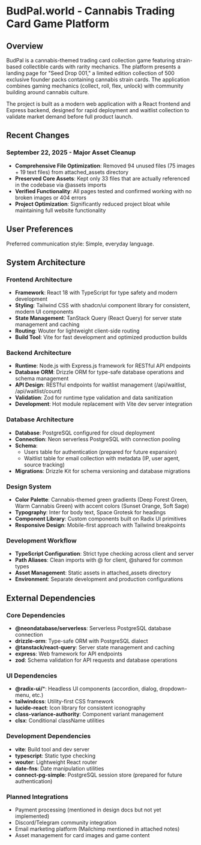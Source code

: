 # BudPal.world - Cannabis Trading Card Game Platform

## Overview

BudPal is a cannabis-themed trading card collection game featuring strain-based collectible cards with rarity mechanics. The platform presents a landing page for "Seed Drop 001," a limited edition collection of 500 exclusive founder packs containing cannabis strain cards. The application combines gaming mechanics (collect, roll, flex, unlock) with community building around cannabis culture.

The project is built as a modern web application with a React frontend and Express backend, designed for rapid deployment and waitlist collection to validate market demand before full product launch.

## Recent Changes

### September 22, 2025 - Major Asset Cleanup
- **Comprehensive File Optimization**: Removed 94 unused files (75 images + 19 text files) from attached_assets directory
- **Preserved Core Assets**: Kept only 33 files that are actually referenced in the codebase via @assets imports
- **Verified Functionality**: All pages tested and confirmed working with no broken images or 404 errors
- **Project Optimization**: Significantly reduced project bloat while maintaining full website functionality

## User Preferences

Preferred communication style: Simple, everyday language.

## System Architecture

### Frontend Architecture
- **Framework**: React 18 with TypeScript for type safety and modern development
- **Styling**: Tailwind CSS with shadcn/ui component library for consistent, modern UI components
- **State Management**: TanStack Query (React Query) for server state management and caching
- **Routing**: Wouter for lightweight client-side routing
- **Build Tool**: Vite for fast development and optimized production builds

### Backend Architecture
- **Runtime**: Node.js with Express.js framework for RESTful API endpoints
- **Database ORM**: Drizzle ORM for type-safe database operations and schema management
- **API Design**: RESTful endpoints for waitlist management (/api/waitlist, /api/waitlist/count)
- **Validation**: Zod for runtime type validation and data sanitization
- **Development**: Hot module replacement with Vite dev server integration

### Database Architecture
- **Database**: PostgreSQL configured for cloud deployment
- **Connection**: Neon serverless PostgreSQL with connection pooling
- **Schema**: 
  - Users table for authentication (prepared for future expansion)
  - Waitlist table for email collection with metadata (IP, user agent, source tracking)
- **Migrations**: Drizzle Kit for schema versioning and database migrations

### Design System
- **Color Palette**: Cannabis-themed green gradients (Deep Forest Green, Warm Cannabis Green) with accent colors (Sunset Orange, Soft Sage)
- **Typography**: Inter for body text, Space Grotesk for headings
- **Component Library**: Custom components built on Radix UI primitives
- **Responsive Design**: Mobile-first approach with Tailwind breakpoints

### Development Workflow
- **TypeScript Configuration**: Strict type checking across client and server
- **Path Aliases**: Clean imports with @ for client, @shared for common types
- **Asset Management**: Static assets in attached_assets directory
- **Environment**: Separate development and production configurations

## External Dependencies

### Core Dependencies
- **@neondatabase/serverless**: Serverless PostgreSQL database connection
- **drizzle-orm**: Type-safe ORM with PostgreSQL dialect
- **@tanstack/react-query**: Server state management and caching
- **express**: Web framework for API endpoints
- **zod**: Schema validation for API requests and database operations

### UI Dependencies
- **@radix-ui/***: Headless UI components (accordion, dialog, dropdown-menu, etc.)
- **tailwindcss**: Utility-first CSS framework
- **lucide-react**: Icon library for consistent iconography
- **class-variance-authority**: Component variant management
- **clsx**: Conditional className utilities

### Development Dependencies
- **vite**: Build tool and dev server
- **typescript**: Static type checking
- **wouter**: Lightweight React router
- **date-fns**: Date manipulation utilities
- **connect-pg-simple**: PostgreSQL session store (prepared for future authentication)

### Planned Integrations
- Payment processing (mentioned in design docs but not yet implemented)
- Discord/Telegram community integration
- Email marketing platform (Mailchimp mentioned in attached notes)
- Asset management for card images and game content